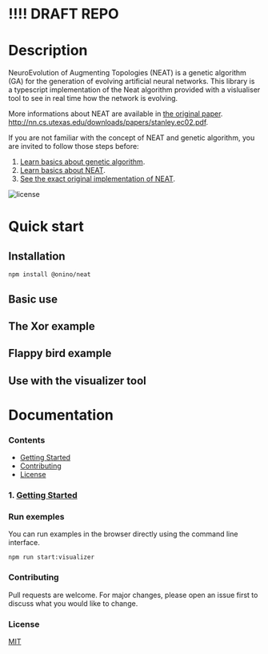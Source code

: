 # !!!! DRAFT REPO

# Description

NeuroEvolution of Augmenting Topologies (NEAT) is a genetic algorithm (GA) for the generation of evolving artificial neural networks.
This library is a typescript implementation of the Neat algorithm provided with a vislualiser tool to see in real time how the network is evolving.

More informations about NEAT are available in [the original paper](https://www.cs.utexas.edu/users/ai-lab/pubs/stanley.gecco02_1.pdf).
http://nn.cs.utexas.edu/downloads/papers/stanley.ec02.pdf.

If you are not familiar with the concept of NEAT and genetic algorithm, you are invited to follow those steps before:

1. [Learn basics about genetic algorithm](https://github.com/onino-js/NEAT/blob/main/documentation/genetic-algorithm.md).
2. [Learn basics about NEAT](https://github.com/onino-js/NEAT/blob/main/documentation/genetic-algorithm.md).
3. [See the exact original implementation of NEAT](https://github.com/onino-js/NEAT/blob/main/documentation/genetic-algorithm.md).

![license](https://img.shields.io/badge/license-MIT-brightgreen.svg)

# Quick start

## Installation

```
npm install @onino/neat
```

## Basic use

## The Xor example

## Flappy bird example

## Use with the visualizer tool

# Documentation

### Contents

- [Getting Started](https://github.com/onino-js/NEAT/blob/main/documentation/1-getting-started.md)
- [Contributing](https://github.com/onino-js/NEAT/blob/main/documentation/1-getting-started.md)
- [License](https://github.com/onino-js/NEAT/blob/main/documentation/1-getting-started.md)

### 1. [Getting Started](#getting-started)

### Run exemples

You can run examples in the browser directly using the command line interface.

```
npm run start:visualizer
```

### Contributing

Pull requests are welcome. For major changes, please open an issue first to discuss what you would like to change.

### License

[MIT](https://choosealicense.com/licenses/mit/)
